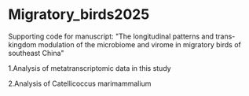 # Migratory_birds2025
Supporting code for manuscript: "The longitudinal patterns and trans-kingdom modulation of the microbiome and virome in migratory birds of southeast China"

1.Analysis of metatranscriptomic data in this study

2.Analysis of Catellicoccus marimammalium
